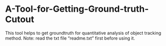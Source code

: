 # A-Tool-for-Getting-Ground-truth-Cutout
This tool helps to get groundtruth for quantitative analysis of object tracking method. Note: read the txt file “readme.txt” first before using it.
